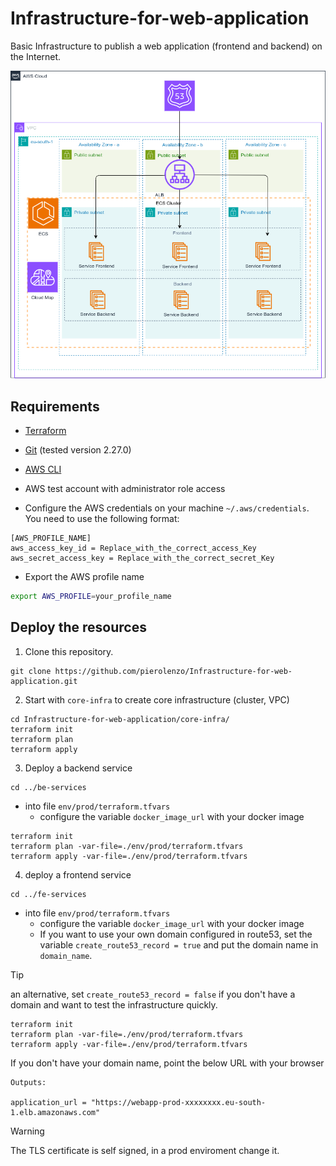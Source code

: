 # Infrastructure-for-web-application
Basic Infrastructure to publish a web application (frontend and backend) on the Internet.

<p align="center">
  <img src="docs/Infrastructure For Webapp.drawio.png"/>
</p>

## Requirements

* [Terraform](https://learn.hashicorp.com/tutorials/terraform/install-cli)

* [Git](https://github.com/git-guides/install-git) (tested version 2.27.0)
* [AWS CLI](https://docs.aws.amazon.com/cli/latest/userguide/getting-started-install.html#getting-started-install-instructions)
* AWS test account with administrator role access
* Configure the AWS credentials on your machine `~/.aws/credentials`. You need to use the following format:

```shell
[AWS_PROFILE_NAME]
aws_access_key_id = Replace_with_the_correct_access_Key
aws_secret_access_key = Replace_with_the_correct_secret_Key
```

* Export the AWS profile name

```bash
export AWS_PROFILE=your_profile_name
```

## Deploy the resources

1. Clone this repository.

```shell
git clone https://github.com/pierolenzo/Infrastructure-for-web-application.git

```

2. Start with `core-infra` to create core infrastructure (cluster, VPC)

```shell
cd Infrastructure-for-web-application/core-infra/
terraform init
terraform plan
terraform apply
```

3. Deploy a backend service

```shell
cd ../be-services
```
* into file `env/prod/terraform.tfvars`
  * configure the variable `docker_image_url`  with your docker image

```shell
terraform init
terraform plan -var-file=./env/prod/terraform.tfvars
terraform apply -var-file=./env/prod/terraform.tfvars
```

4.  deploy a frontend service

```shell
cd ../fe-services
```

* into file `env/prod/terraform.tfvars`
  * configure the variable `docker_image_url`  with your docker image
  * If you want to use your own domain configured in route53, set the variable `create_route53_record = true` and put the domain name in `domain_name`.

> [!TIP]
> an alternative, set `create_route53_record = false` if you don't have a domain and want to test the infrastructure quickly.

```shell
terraform init
terraform plan -var-file=./env/prod/terraform.tfvars
terraform apply -var-file=./env/prod/terraform.tfvars
```

If you don't have your domain name, point the below URL with your browser

```shell
Outputs:

application_url = "https://webapp-prod-xxxxxxxx.eu-south-1.elb.amazonaws.com"
```

> [!WARNING]  
> The TLS certificate is self signed, in a prod enviroment change it.